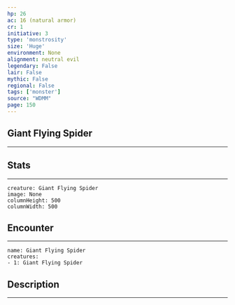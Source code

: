 ```yaml
---
hp: 26
ac: 16 (natural armor)
cr: 1
initiative: 3
type: 'monstrosity'    
size: 'Huge'
environment: None
alignment: neutral evil
legendary: False
lair: False
mythic: False
regional: False
tags: ['monster']
source: "WDMM"
page: 150
---
```


## Giant Flying Spider
---



## Stats
---

```statblock
creature: Giant Flying Spider
image: None
columnHeight: 500
columnWidth: 500
```

## Encounter
---

```encounter-table
name: Giant Flying Spider
creatures:
- 1: Giant Flying Spider
```

## Description
---




